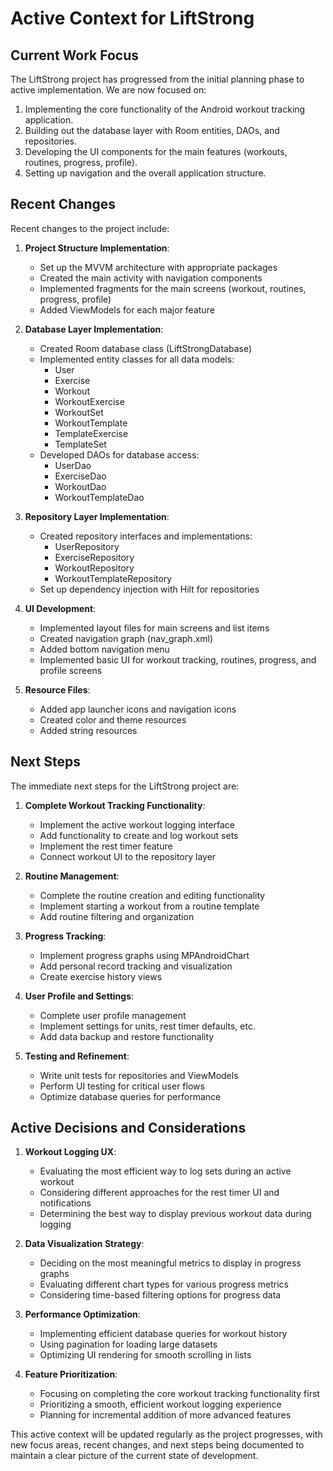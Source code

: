 # Active Context for LiftStrong

## Current Work Focus

The LiftStrong project has progressed from the initial planning phase to active implementation. We are now focused on:

1. Implementing the core functionality of the Android workout tracking application.
2. Building out the database layer with Room entities, DAOs, and repositories.
3. Developing the UI components for the main features (workouts, routines, progress, profile).
4. Setting up navigation and the overall application structure.

## Recent Changes

Recent changes to the project include:

1. **Project Structure Implementation**:
   - Set up the MVVM architecture with appropriate packages
   - Created the main activity with navigation components
   - Implemented fragments for the main screens (workout, routines, progress, profile)
   - Added ViewModels for each major feature

2. **Database Layer Implementation**:
   - Created Room database class (LiftStrongDatabase)
   - Implemented entity classes for all data models:
     - User
     - Exercise
     - Workout
     - WorkoutExercise
     - WorkoutSet
     - WorkoutTemplate
     - TemplateExercise
     - TemplateSet
   - Developed DAOs for database access:
     - UserDao
     - ExerciseDao
     - WorkoutDao
     - WorkoutTemplateDao

3. **Repository Layer Implementation**:
   - Created repository interfaces and implementations:
     - UserRepository
     - ExerciseRepository
     - WorkoutRepository
     - WorkoutTemplateRepository
   - Set up dependency injection with Hilt for repositories

4. **UI Development**:
   - Implemented layout files for main screens and list items
   - Created navigation graph (nav_graph.xml)
   - Added bottom navigation menu
   - Implemented basic UI for workout tracking, routines, progress, and profile screens

5. **Resource Files**:
   - Added app launcher icons and navigation icons
   - Created color and theme resources
   - Added string resources

## Next Steps

The immediate next steps for the LiftStrong project are:

1. **Complete Workout Tracking Functionality**:
   - Implement the active workout logging interface
   - Add functionality to create and log workout sets
   - Implement the rest timer feature
   - Connect workout UI to the repository layer

2. **Routine Management**:
   - Complete the routine creation and editing functionality
   - Implement starting a workout from a routine template
   - Add routine filtering and organization

3. **Progress Tracking**:
   - Implement progress graphs using MPAndroidChart
   - Add personal record tracking and visualization
   - Create exercise history views

4. **User Profile and Settings**:
   - Complete user profile management
   - Implement settings for units, rest timer defaults, etc.
   - Add data backup and restore functionality

5. **Testing and Refinement**:
   - Write unit tests for repositories and ViewModels
   - Perform UI testing for critical user flows
   - Optimize database queries for performance

## Active Decisions and Considerations

1. **Workout Logging UX**:
   - Evaluating the most efficient way to log sets during an active workout
   - Considering different approaches for the rest timer UI and notifications
   - Determining the best way to display previous workout data during logging

2. **Data Visualization Strategy**:
   - Deciding on the most meaningful metrics to display in progress graphs
   - Evaluating different chart types for various progress metrics
   - Considering time-based filtering options for progress data

3. **Performance Optimization**:
   - Implementing efficient database queries for workout history
   - Using pagination for loading large datasets
   - Optimizing UI rendering for smooth scrolling in lists

4. **Feature Prioritization**:
   - Focusing on completing the core workout tracking functionality first
   - Prioritizing a smooth, efficient workout logging experience
   - Planning for incremental addition of more advanced features

This active context will be updated regularly as the project progresses, with new focus areas, recent changes, and next steps being documented to maintain a clear picture of the current state of development.
